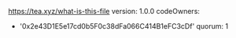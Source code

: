 https://tea.xyz/what-is-this-file
version: 1.0.0
codeOwners:
  - '0x2e43D1E5e17cd0b5F0c38dFa066C414B1eFC3cDf'
quorum: 1
